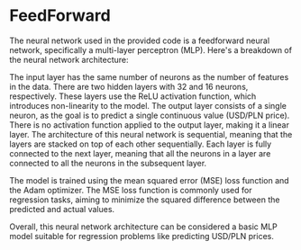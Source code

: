 

# FeedForward


The neural network used in the provided code is a feedforward neural network, specifically a multi-layer perceptron (MLP). Here's a breakdown of the neural network architecture:

The input layer has the same number of neurons as the number of features in the data.
There are two hidden layers with 32 and 16 neurons, respectively. These layers use the ReLU activation function, which introduces non-linearity to the model.
The output layer consists of a single neuron, as the goal is to predict a single continuous value (USD/PLN price). There is no activation function applied to the output layer, making it a linear layer.
The architecture of this neural network is sequential, meaning that the layers are stacked on top of each other sequentially. Each layer is fully connected to the next layer, meaning that all the neurons in a layer are connected to all the neurons in the subsequent layer.

The model is trained using the mean squared error (MSE) loss function and the Adam optimizer. The MSE loss function is commonly used for regression tasks, aiming to minimize the squared difference between the predicted and actual values.

Overall, this neural network architecture can be considered a basic MLP model suitable for regression problems like predicting USD/PLN prices.

